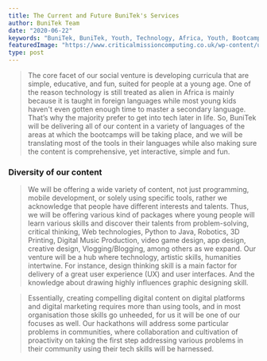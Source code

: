 ```yaml
---
title: The Current and Future BuniTek's Services
author: BuniTek Team
date: "2020-06-22"
keywords: "BuniTek, BuniTek, Youth, Technology, Africa, Youth, Bootcamps, Tutoring, Servieces, Rwanda, Kenya"
featuredImage: "https://www.criticalmissioncomputing.co.uk/wp-content/uploads/2020/02/wordpress-header-img.png"
type: post
---
```


> The core facet of our social venture is developing curricula that are simple, educative, and fun, suited for people at a young age. One of the reason technology is still treated as alien in Africa is mainly because it is taught in foreign languages while most young kids haven't even gotten enough time to master a secondary language. That’s why the majority prefer to get into tech later in life. So, BuniTek will be delivering all of our content in a variety of languages of the areas at which the bootcamps will be taking place, and we will be translating most of the tools in their languages while also making sure the content is comprehensive, yet interactive, simple and fun. 

### Diversity of our content
> We will be offering a wide variety of content, not just programming, mobile development, or solely using specific tools, rather we acknowledge that people have different interests and talents. Thus, we will be offering various kind of packages where young people will learn various skills and discover their talents from problem-solving, critical thinking, Web technologies, Python to Java, Robotics, 3D Printing, Digital Music Production, video game design, app design, creative design, Vlogging/Blogging, among others as we expand. Our venture will be a hub where technology, artistic skills, humanities intertwine. For instance, design thinking skill is a main factor for delivery of a great user experience (UX) and user interfaces. And the knowledge about drawing highly influences graphic designing skill. 

> Essentially, creating compelling digital content on digital platforms and digital marketing requires more than using tools, and in most organisation those skills go unheeded, for us it will be one of our focuses as well. Our hackathons will address some particular problems in communities, where collaboration and cultivation of proactivity on taking the first step addressing various problems in their community using their tech skills will be harnessed. 